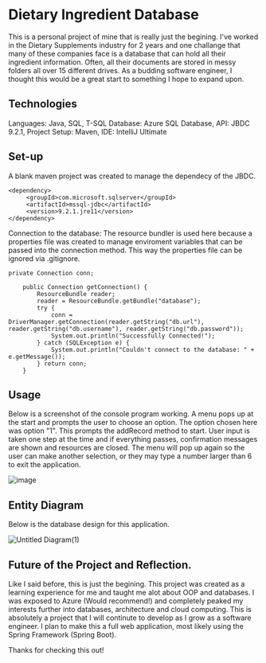 # Dietary Ingredient Database

This is a personal project of mine that is really just the begining. I've worked in the Dietary Supplements industry for 2 years and one challange
that many of these companies face is a database that can hold all their ingredient information. Often, all their documents are stored in messy
folders all over 15 different drives. As a budding software engineer, I thought this would be a great start to something I hope to expand upon.

## Technologies

Languages: Java, SQL, T-SQL
Database: Azure SQL Database,
API: JBDC 9.2.1,
Project Setup: Maven,
IDE: IntelliJ Ultimate

## Set-up

A blank maven project was created to manage the dependecy of the JBDC.
```
<dependency>
     <groupId>com.microsoft.sqlserver</groupId>
     <artifactId>mssql-jdbc</artifactId>
     <version>9.2.1.jre11</version>
</dependency>
```
Connection to the database: The resource bundler is used here because a properties file was created to manage enviroment variables that can be passed into the
connection method. This way the properties file can be ignored via .gitignore.
```
private Connection conn;

    public Connection getConnection() {
        ResourceBundle reader;
        reader = ResourceBundle.getBundle("database");
        try {
            conn = DriverManager.getConnection(reader.getString("db.url"), reader.getString("db.username"), reader.getString("db.password"));
            System.out.println("Successfully Connected!");
        } catch (SQLException e) {
            System.out.println("Couldn't connect to the database: " + e.getMessage());
        } return conn;
    }
```

## Usage

Below is a screenshot of the console program working. A menu pops up at the start and prompts the user to choose an option. The option chosen here was option "1". This prompts the addRecord method to start. User input is taken one step at the time and if everything passes, confirmation messages are shown and resources are closed. The menu will pop up again so the user can make another selection, or they may type a number larger than 6 to exit the application.

![image](https://user-images.githubusercontent.com/73630546/120914377-d4847300-c652-11eb-99c5-bd65574c792b.png)

## Entity Diagram

Below is the database design for this application.

![Untitled Diagram(1)](https://user-images.githubusercontent.com/73630546/120915073-a3a63d00-c656-11eb-900f-4cbb0b1ce5c3.png)

## Future of the Project and Reflection.

Like I said before, this is just the begining. This project was created as a learning experience for me and taught me alot about OOP and databases. I was exposed to Azure (Would recommend!) and completely peaked my interests further into databases, architecture and cloud computing. This is absolutely a project that I will continute to develop as I grow as a software engineer. I plan to make this a full web application, most likely using the Spring Framework (Spring Boot).

Thanks for checking this out!


